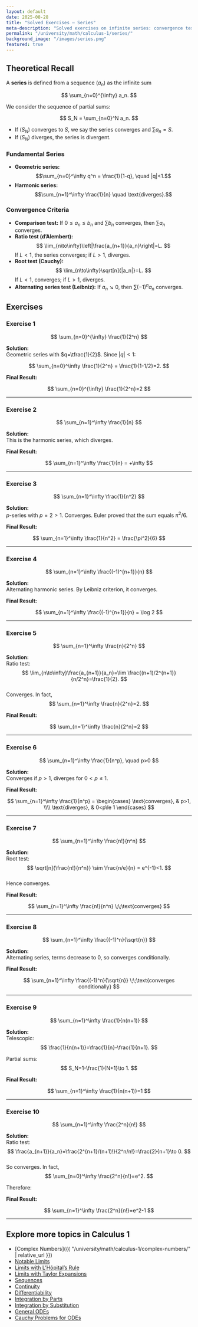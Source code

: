 ```yaml
---
layout: default
date: 2025-08-28
title: "Solved Exercises — Series"
meta-description: "Solved exercises on infinite series: convergence tests, geometric and harmonic series, alternating series, and applications with detailed solutions."
permalink: "/university/math/calculus-1/series/"
background_image: "/images/series.png"
featured: true
---
```


<div class="content-box">

## Theoretical Recall

A **series** is defined from a sequence $(a_n)$ as the infinite sum

$$
\sum_{n=0}^{\infty} a_n.
$$

We consider the sequence of partial sums:

$$
S_N = \sum_{n=0}^N a_n.
$$

- If $(S_N)$ converges to $S$, we say the series converges and $\sum a_n = S$.
- If $(S_N)$ diverges, the series is divergent.

### Fundamental Series

- **Geometric series:**  
  $$\sum_{n=0}^\infty q^n = \frac{1}{1-q}, \quad |q|<1.$$
- **Harmonic series:**  
  $$\sum_{n=1}^\infty \frac{1}{n} \quad \text{diverges}.$$

### Convergence Criteria

- **Comparison test:** If $0\le a_n\le b_n$ and $\sum b_n$ converges, then $\sum a_n$ converges.
- **Ratio test (d’Alembert):**
  $$
  \lim_{n\to\infty}\left|\frac{a_{n+1}}{a_n}\right|=L.
  $$
  If $L<1$, the series converges; if $L>1$, diverges.
- **Root test (Cauchy):**
  $$
  \lim_{n\to\infty}\sqrt[n]{|a_n|}=L.
  $$
  If $L<1$, converges; if $L>1$, diverges.
- **Alternating series test (Leibniz):** If $a_n\searrow 0$, then $\sum (-1)^n a_n$ converges.

</div>

<div class="content-box">

## Exercises

### Exercise 1
$$
\sum_{n=0}^{\infty} \frac{1}{2^n}
$$

**Solution:**  
Geometric series with $q=\tfrac{1}{2}$. Since $|q|<1$:

$$
\sum_{n=0}^\infty \frac{1}{2^n} = \frac{1}{1-1/2}=2.
$$

**Final Result:**  

$$
\sum_{n=0}^{\infty} \frac{1}{2^n}=2
$$

---

### Exercise 2
$$
\sum_{n=1}^\infty \frac{1}{n}
$$

**Solution:**  
This is the harmonic series, which diverges.  

**Final Result:**  

$$
\sum_{n=1}^\infty \frac{1}{n} = +\infty
$$

---

### Exercise 3
$$
\sum_{n=1}^\infty \frac{1}{n^2}
$$

**Solution:**  
$p$-series with $p=2>1$. Converges. Euler proved that the sum equals $\pi^2/6$.  

**Final Result:**  

$$
\sum_{n=1}^\infty \frac{1}{n^2} = \frac{\pi^2}{6}
$$

---

### Exercise 4
$$
\sum_{n=1}^\infty \frac{(-1)^{n+1}}{n}
$$

**Solution:**  
Alternating harmonic series. By Leibniz criterion, it converges.  

**Final Result:**  

$$
\sum_{n=1}^\infty \frac{(-1)^{n+1}}{n} = \log 2
$$

---

### Exercise 5
$$
\sum_{n=1}^\infty \frac{n}{2^n}
$$

**Solution:**  
Ratio test:  
$$
\lim_{n\to\infty}\frac{a_{n+1}}{a_n}=\lim \frac{(n+1)/2^{n+1}}{n/2^n}=\frac{1}{2}.
$$  
Converges. In fact,  
$$
\sum_{n=1}^\infty \frac{n}{2^n}=2.
$$

**Final Result:**  

$$
\sum_{n=1}^\infty \frac{n}{2^n}=2
$$

---

### Exercise 6
$$
\sum_{n=1}^\infty \frac{1}{n^p}, \quad p>0
$$

**Solution:**  
Converges if $p>1$, diverges for $0<p\le 1$.  

**Final Result:**  

$$
\sum_{n=1}^\infty \frac{1}{n^p} =
\begin{cases}
\text{converges}, & p>1, \\\\
\text{diverges}, & 0<p\le 1
\end{cases}
$$

---

### Exercise 7
$$
\sum_{n=1}^\infty \frac{n!}{n^n}
$$

**Solution:**  
Root test:  
$$
\sqrt[n]{\frac{n!}{n^n}} \sim \frac{n/e}{n} = e^{-1}<1.
$$  
Hence converges.  

**Final Result:**  

$$
\sum_{n=1}^\infty \frac{n!}{n^n} \;\;\text{converges}
$$

---

### Exercise 8
$$
\sum_{n=1}^\infty \frac{(-1)^n}{\sqrt{n}}
$$

**Solution:**  
Alternating series, terms decrease to $0$, so converges conditionally.  

**Final Result:**  

$$
\sum_{n=1}^\infty \frac{(-1)^n}{\sqrt{n}} \;\;\text{converges conditionally}
$$

---

### Exercise 9
$$
\sum_{n=1}^\infty \frac{1}{n(n+1)}
$$

**Solution:**  
Telescopic:  
$$
\frac{1}{n(n+1)}=\frac{1}{n}-\frac{1}{n+1}.
$$

Partial sums:  
$$
S_N=1-\frac{1}{N+1}\to 1.
$$

**Final Result:**  

$$
\sum_{n=1}^\infty \frac{1}{n(n+1)}=1
$$

---

### Exercise 10
$$
\sum_{n=1}^\infty \frac{2^n}{n!}
$$

**Solution:**  
Ratio test:  
$$
\frac{a_{n+1}}{a_n}=\frac{2^{n+1}/(n+1)!}{2^n/n!}=\frac{2}{n+1}\to 0.
$$  
So converges. In fact,  
$$
\sum_{n=0}^\infty \frac{2^n}{n!}=e^2.
$$

Therefore:  

**Final Result:**  

$$
\sum_{n=1}^\infty \frac{2^n}{n!}=e^2-1
$$

</div>

---

<div class="content-box">

## Explore more topics in Calculus 1

- [Complex Numbers]({{ "/university/math/calculus-1/complex-numbers/" | relative_url }})  
- [Notable Limits](/university/math/calculus-1/notable-limits/)  
- [Limits with L’Hôpital’s Rule](/university/math/calculus-1/limits-hopital/)  
- [Limits with Taylor Expansions](/university/math/calculus-1/limits-taylor/)  
- [Sequences](/university/math/calculus-1/sequences/)    
- [Continuity](/university/math/calculus-1/continuity/)  
- [Differentiability](/university/math/calculus-1/differentiability/)  
- [Integration by Parts](/university/math/calculus-1/integration-by-parts/)  
- [Integration by Substitution](/university/math/calculus-1/integration-substitution/)  
- [General ODEs](/university/math/calculus-1/odes-general/)  
- [Cauchy Problems for ODEs](/university/math/calculus-1/odes-cauchy/)  

</div>

